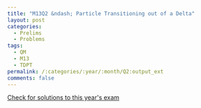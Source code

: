 ```yaml
---
title: "M13Q2 &ndash; Particle Transitioning out of a Delta"
layout: post
categories:
  - Prelims
  - Problems
tags:
  - QM
  - M13
  - TDPT
permalink: /:categories/:year/:month/Q2:output_ext
comments: false
---
```

<object data="2013M2Q.pdf" type="application/pdf" width="100%" height="500"></object>
<div class="message"><a href='https://princetonprelim.com/prelim/31/'>Check for solutions to this year's exam</a></div>